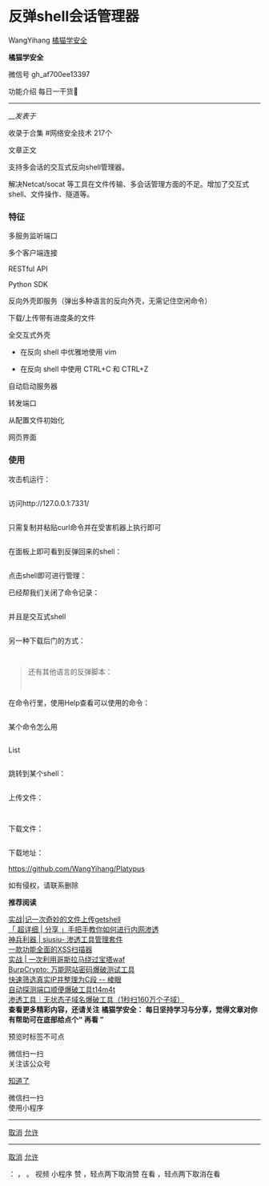 #  反弹shell会话管理器

WangYihang  [ 橘猫学安全 ](javascript:void\(0\);)

**橘猫学安全** ![]()

微信号 gh_af700ee13397

功能介绍 每日一干货🙂

____

___发表于_

收录于合集 #网络安全技术 217个

  

文章正文

  
  

支持多会话的交互式反向shell管理器。

解决Netcat/socat 等工具在文件传输、多会话管理方面的不足。增加了交互式shell、文件操作、隧道等。

### 特征

多服务监听端口

多个客户端连接

RESTful API

Python SDK

反向外壳即服务（弹出多种语言的反向外壳，无需记住空闲命令）

下载/上传带有进度条的文件

全交互式外壳

  * 在反向 shell 中优雅地使用 vim

  * 在反向 shell 中使用 CTRL+C 和 CTRL+Z

自动启动服务器

转发端口

从配置文件初始化

网页界面

### 使用

攻击机运行：

![]()

访问http://127.0.0.1:7331/

![]()

只需复制并粘贴curl命令并在受害机器上执行即可

![]()

在面板上即可看到反弹回来的shell：

![]()

点击shell即可进行管理：

已经帮我们关闭了命令记录：

![]()

并且是交互式shell

![]()

  

另一种下载后门的方式：

![]()

![]()

  

> 还有其他语言的反弹脚本：
>
> ![]()
>
> ![]()

  

  

在命令行里，使用Help查看可以使用的命令：

![]()

某个命令怎么用

![]()

List

![]()

跳转到某个shell：

![]()

上传文件：

![]()

![]()

下载文件：

![]()

下载地址：  

https://github.com/WangYihang/Platypus

如有侵权，请联系删除

 **推荐阅读**

[实战|记一次奇妙的文件上传getshell](http://mp.weixin.qq.com/s?__biz=Mzg5OTY2NjUxMw==&mid=2247495718&idx=1&sn=e25bcb693e5a50988f4a7ccd4552c2e2&chksm=c04d7718f73afe0e282c778af8587446ff48cd88422701126b0b21fa7f5027c3cde89e0c3d6d&scene=21#wechat_redirect)  
[「 超详细 | 分享
」手把手教你如何进行内网渗透](http://mp.weixin.qq.com/s?__biz=Mzg5OTY2NjUxMw==&mid=2247495694&idx=1&sn=502c812024302566881bad63e01e98cb&chksm=c04d7730f73afe267fd4ef57fb3c74416b20db0ba8e6b03f0c1fd7785348860ccafc15404f24&scene=21#wechat_redirect)  
[神兵利器 | siusiu-
渗透工具管理套件](http://mp.weixin.qq.com/s?__biz=Mzg5OTY2NjUxMw==&mid=2247495385&idx=1&sn=4d2d8456c27e058a30b147cb7ed51ab1&chksm=c04d69e7f73ae0f11b382cddddb4a07828524a53c0c2987d572967371470a48ad82ae96e7eb1&scene=21#wechat_redirect)  
[一款功能全面的XSS扫描器](http://mp.weixin.qq.com/s?__biz=Mzg5OTY2NjUxMw==&mid=2247495361&idx=1&sn=26077792908952c6279deeb2a19ebe37&chksm=c04d69fff73ae0e9f2e03dd8e347f35d660a7fd3d51b0f5e45c8c64afc90c0ee34c4251f9c80&scene=21#wechat_redirect)  
[实战 |
一次利用哥斯拉马绕过宝塔waf](http://mp.weixin.qq.com/s?__biz=Mzg5OTY2NjUxMw==&mid=2247495331&idx=1&sn=94b63a0ec82de62191f0911a39b63b7a&chksm=c04d699df73ae08b946e4cf53ceea1bc7591dad0ce18a7ccffed33aa52adccb18b4b1aa78f4c&scene=21#wechat_redirect)  
[BurpCrypto:
万能网站密码爆破测试工具](http://mp.weixin.qq.com/s?__biz=Mzg5OTY2NjUxMw==&mid=2247495253&idx=1&sn=d4c46484a44892ef7235342d2763e6be&chksm=c04d696bf73ae07d0c16cff3317f6eb847df2251a9f2332bbe7de56cb92da53b206cd4100210&scene=21#wechat_redirect)  
[快速筛选真实IP并整理为C段 --
棱眼](http://mp.weixin.qq.com/s?__biz=Mzg5OTY2NjUxMw==&mid=2247495199&idx=1&sn=74c00ba76f4f6726107e2820daf7817a&chksm=c04d6921f73ae037efe92e051ac3978068d29e76b09cf5b0b501452693984f96baa9436457e4&scene=21#wechat_redirect)  
[自动探测端口顺便爆破工具t14m4t](http://mp.weixin.qq.com/s?__biz=Mzg5OTY2NjUxMw==&mid=2247495141&idx=1&sn=084e8231c0495e91d1bd841e3f43b61c&chksm=c04d6adbf73ae3cdbb0a4cc754f78228772d6899b94d0ea6bb735b4b5ca03c51e7715b43d0af&scene=21#wechat_redirect)  
[渗透工具｜无状态子域名爆破工具（1秒扫160万个子域）](http://mp.weixin.qq.com/s?__biz=Mzg5OTY2NjUxMw==&mid=2247495099&idx=1&sn=385764328aff5ec49acddab380721af0&chksm=c04d6a85f73ae393ffab22021839f5baec3802d495c34fb364cbdd9b7cb0cf642851e9527ba7&scene=21#wechat_redirect)  
 **查看更多精彩内容，还请关注** **橘猫学安全：** **每日坚持学习与分享，觉得文章对你有帮助可在底部给点个“** **再看 ”**

预览时标签不可点

微信扫一扫  
关注该公众号

[知道了](javascript:;)

微信扫一扫  
使用小程序

****

[取消](javascript:void\(0\);) [允许](javascript:void\(0\);)

****

[取消](javascript:void\(0\);) [允许](javascript:void\(0\);)

： ， 。   视频 小程序 赞 ，轻点两下取消赞 在看 ，轻点两下取消在看

